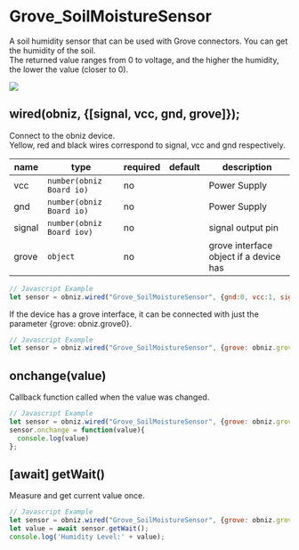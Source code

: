 # Grove_SoilMoistureSensor

A soil humidity sensor that can be used with Grove connectors. You can get the humidity of the soil.  
The returned value ranges from 0 to voltage, and the higher the humidity, the lower the value (closer to 0).

![](image.jpg)

## wired(obniz, {[signal, vcc, gnd, grove]});

Connect to the obniz device.  
Yellow, red and black wires correspond to signal, vcc and gnd respectively.

| name   | type                      | required | default | description                            |
|--------|---------------------------|----------|---------|----------------------------------------|
| vcc    | `number(obniz Board io)`  | no       | &nbsp;  | Power Supply                           |
| gnd    | `number(obniz Board io)`  | no       | &nbsp;  | Power Supply                           |
| signal | `number(obniz Board iov)` | no       | &nbsp;  | signal output pin                      |
| grove  | `object`                  | no       | &nbsp;  | grove interface object if a device has |

```Javascript
// Javascript Example
let sensor = obniz.wired("Grove_SoilMoistureSensor", {gnd:0, vcc:1, signal: 3});
```

If the device has a grove interface, it can be connected with just the parameter {grove: obniz.grove0}.
```javascript
// Javascript Example
let sensor = obniz.wired("Grove_SoilMoistureSensor", {grove: obniz.grove0});
```

## onchange(value)
Callback function called when the value was changed.

```javascript
// Javascript Example
let sensor = obniz.wired("Grove_SoilMoistureSensor", {grove: obniz.grove0});
sensor.onchange = function(value){
  console.log(value)
};
```
## [await] getWait()
Measure and get current value once.

```javascript
// Javascript Example
let sensor = obniz.wired("Grove_SoilMoistureSensor", {grove: obniz.grove0});
let value = await sensor.getWait();
console.log('Humidity Level:' + value);
```
